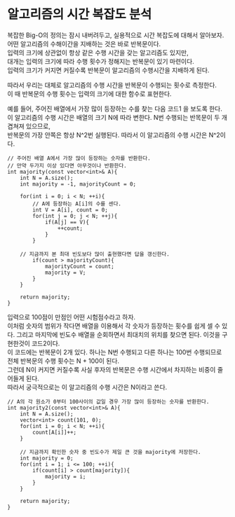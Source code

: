 # 알고리즘의 시간 복잡도 분석

복잡한 Big-O의 정의는 잠시 내버려두고, 실용적으로 시간 복잡도에 대해서 알아보자.  
어떤 알고리즘의 수해이간을 지배하는 것은 바로 반복문이다.  
입력의 크기에 상관없이 항상 같은 수행 시간을 갖는 알고리즘도 있지만,  
대개는 입력의 크기에 따라 수행 횟수가 정해지는 반복문이 있기 마련이다.  
입력의 크기가 커지면 커질수록 반복문이 알고리즘의 수행시간을 지배하게 된다.  


따라서 우리는 대체로 알고리즘의 수행 시간을 반복문이 수행되는 횟수로 측정한다.  
이 때 반복문의 수행 횟수는 입력의 크기에 대한 함수로 표현한다.  


예를 들어, 주어진 배열에서 가장 많이 등장하는 수를 찾는 다음 코드1 을 보도록 한다.  
이 알고리즘의 수행 시간은 배열의 크기 N에 따라 변한다. N번 수행되는 반목문이 두 개 겹쳐져 있으므로,  
반복문의 가장 안쪽은 항상 N^2번 실행된다. 따라서 이 알고리즘의 수행 시간은 N^2이다.  


```{.cpp}
// 주어진 배열 A에서 가장 많이 등장하는 숫자를 반환한다.  
// 만약 두가지 이상 있다면 아무것이나 반환한다.
int majority(const vector<int>& A){
	int N = A.size();
	int majority = -1, majorityCount = 0;

	for(int i = 0; i < N; ++i){
		// A에 등장하는 A[i]의 수를 센다.
		int V = A[i], count = 0;
		for(int j = 0; j < N; ++j){
			if(A[j] == V){
				++count;
			}
		}

	// 지금까지 본 최대 빈도보다 많이 출현했다면 답을 갱신한다.
		if(count > majorityCount){
			majorityCount = count;
			majority = V;
		}
	}

	return majority;
}
```

입력으로 100점이 만점인 어떤 시험점수라고 하자.  
이처럼 숫자의 범위가 작다면 배열을 이용해서 각 숫자가 등장하는 횟수를 쉽게 셀 수 있다.
그리고 마지막에 빈도수 배열을 순회하면서 최대치의 위치를 찾으면 된다. 이것을 구현한것이 코드2이다.  
이 코드에는 반복문이 2개 있다. 
하나는 N번 수행되고 다른 하나는 100번 수행되므로 전체 반복문의 수행 횟수는 N + 100이 된다.  
그런데 N이 커지면 커질수록 사실 후자의 반복문은 수행 시간에서 차지하는 비중이 줄어들게 된다.  
따라서 궁극적으로는 이 알고리즘의 수행 시간은 N이라고 쓴다. 

```{.cpp}
// A의 각 원소가 0부터 100사이의 값일 경우 가장 많이 등장하는 숫자를 반환한다.  
int majority2(const vector<int>& A){
	int N = A.size();
	vector<int> count(101, 0);
	for(int i = 0; i < N; ++i){
		count[A[i]]++;
	}

	// 지금까지 확인한 숫자 중 빈도수가 제일 큰 것을 majority에 저장한다.  
	int majority = 0;
	for(int i = 1; i <= 100; ++i){
		if(count[i] > count[majority]){
			majority = i;
		}
	}

	return majority;
}

```
